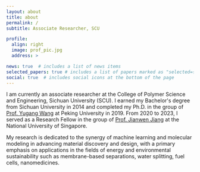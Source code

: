 ```yaml
---
layout: about
title: about
permalink: /
subtitle: Associate Researcher, SCU

profile:
  align: right
  image: prof_pic.jpg
  address: >

news: true  # includes a list of news items
selected_papers: true # includes a list of papers marked as "selected={true}"
social: true  # includes social icons at the bottom of the page
---
```


I am currently an associate researcher at the College of Polymer Science and Engineering, Sichuan University (SCU). I earned my Bachelor's degree from Sichuan University in 2014 and completed my Ph.D. in the group of [Prof. Yugang Wang](http://faculty.pku.edu.cn/wangyugang/zh_CN/jsxx/11593/jsxx/jsxx.htm) at Peking University in 2019. From 2020 to 2023, I served as a Research Fellow in the group of [Prof. Jianwen Jiang](https://cheed.nus.edu.sg/stf/chejj/) at the National University of Singapore. 

My research is dedicated to the synergy of machine learning and molecular modeling in advancing material discovery and design, with a primary emphasis on applications in the fields of energy and environmental sustainability such as membrane-based separations, water splitting, fuel cells, nanomedicines.